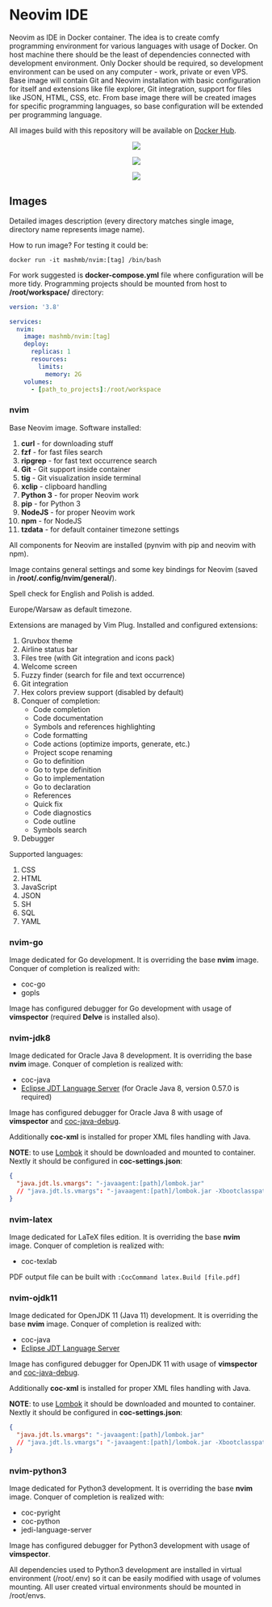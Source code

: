 # Neovim IDE

Neovim as IDE in Docker container. The idea is to create comfy programming environment for various languages with usage
of Docker. On host machine there should be the least of dependencies connected with development environment. Only Docker
should be required, so development environment can be used on any computer - work, private or even VPS. Base image will
contain Git and Neovim installation with basic configuration for itself and extensions like file explorer, Git 
integration, support for files like JSON, HTML, CSS, etc. From base image there will be created images for specific 
programming languages, so base configuration will be extended per programming language.

All images build with this repository will be available on [Docker Hub](https://hub.docker.com/u/mashmb).

<p align="center">
  <img src="img/coc.png"/>
</p>

<p align="center">
  <img src="img/git.png"/>
</p>

<p align="center">
  <img src="img/files-tree.png"/>
</p>

## Images

Detailed images description (every directory matches single image, directory name represents image name).

How to run image? For testing it could be:

```shell
docker run -it mashmb/nvim:[tag] /bin/bash
```

For work suggested is **docker-compose.yml** file where configuration will be more tidy. Programming projects should
be mounted from host to **/root/workspace/** directory:

```yml
version: '3.8'

services:
  nvim:
    image: mashmb/nvim:[tag]
    deploy:
      replicas: 1
      resources:
        limits:
          memory: 2G
    volumes:
      - [path_to_projects]:/root/workspace
```

### nvim

Base Neovim image. Software installed:

1. **curl** - for downloading stuff
2. **fzf** - for fast files search
3. **ripgrep** - for fast text occurrence search
4. **Git** - Git support inside container
5. **tig** - Git visualization inside terminal
6. **xclip** - clipboard handling
7. **Python 3** - for proper Neovim work
8. **pip** - for Python 3
9. **NodeJS** - for proper Neovim work
10. **npm** - for NodeJS
11. **tzdata** - for default container timezone settings

All components for Neovim are installed (pynvim with pip and neovim with npm).

Image contains general settings and some key bindings for Neovim (saved in **/root/.config/nvim/general/**).

Spell check for English and Polish is added.

Europe/Warsaw as default timezone.

Extensions are managed by Vim Plug. Installed and configured extensions:

1. Gruvbox theme
2. Airline status bar
3. Files tree (with Git integration and icons pack)
4. Welcome screen
5. Fuzzy finder (search for file and text occurrence)
7. Git integration
8. Hex colors preview support (disabled by default)
9. Conquer of completion:
    - Code completion
    - Code documentation
    - Symbols and references highlighting
    - Code formatting
    - Code actions (optimize imports, generate, etc.)
    - Project scope renaming
    - Go to definition
    - Go to type definition
    - Go to implementation
    - Go to declaration
    - References
    - Quick fix
    - Code diagnostics
    - Code outline
    - Symbols search
9. Debugger

Supported languages:

1. CSS
2. HTML
3. JavaScript
4. JSON
5. SH
6. SQL
7. YAML

### nvim-go

Image dedicated for Go development. It is overriding the base **nvim** image. Conquer of completion is realized with:

- coc-go
- gopls

Image has configured debugger for Go development with usage of **vimspector** (required **Delve** is installed also).

### nvim-jdk8

Image dedicated for Oracle Java 8 development. It is overriding the base **nvim** image. Conquer of completion is
realized with:

- coc-java
- [Eclipse JDT Language Server](https://download.eclipse.org/jdtls/milestones/0.57.0/) (for Oracle Java 8, version 
0.57.0 is required)

Image has configured debugger for Oracle Java 8 with usage of **vimspector** and 
[coc-java-debug](https://github.com/dansomething/coc-java-debug).

Additionally **coc-xml** is installed for proper XML files handling with Java.

**NOTE**: to use [Lombok](https://projectlombok.org/) it should be downloaded and mounted to container. Nextly it should
be configured in **coc-settings.json**:

```json
{
  "java.jdt.ls.vmargs": "-javaagent:[path]/lombok.jar"
  // "java.jdt.ls.vmargs": "-javaagent:[path]/lombok.jar -Xbootclasspath/a:[path]/lombok.jar" // older Java versions
}
```

### nvim-latex

Image dedicated for LaTeX files edition. It is overriding the base **nvim** image. Conquer of completion is realized with:

- coc-texlab

PDF output file can be built with `:CocCommand latex.Build [file.pdf]`

### nvim-ojdk11

Image dedicated for OpenJDK 11 (Java 11) development. It is overriding the base **nvim** image. Conquer of completion is
realized with:

- coc-java
- [Eclipse JDT Language Server](https://download.eclipse.org/jdtls/)

Image has configured debugger for OpenJDK 11 with usage of **vimspector** and 
[coc-java-debug](https://github.com/dansomething/coc-java-debug).

Additionally **coc-xml** is installed for proper XML files handling with Java.

**NOTE**: to use [Lombok](https://projectlombok.org/) it should be downloaded and mounted to container. Nextly it should
be configured in **coc-settings.json**:

```json
{
  "java.jdt.ls.vmargs": "-javaagent:[path]/lombok.jar"
  // "java.jdt.ls.vmargs": "-javaagent:[path]/lombok.jar -Xbootclasspath/a:[path]/lombok.jar" // older Java versions
}
```

### nvim-python3

Image dedicated for Python3 development. It is overriding the base **nvim** image. Conquer of completion is realized with:

- coc-pyright
- coc-python
- jedi-language-server

Image has configured debugger for Python3 development with usage of **vimspector**. 

All dependencies used to Python3 development are installed in virtual environment (/root/.env) so it can be easily
modified with usage of volumes mounting. All user created virtual environments should be mounted in /root/envs.
